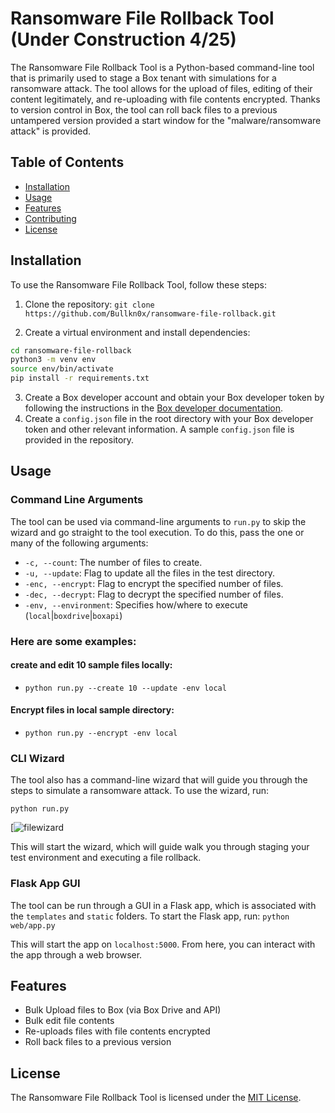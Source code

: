 # Ransomware File Rollback Tool (Under Construction 4/25) 
The Ransomware File Rollback Tool is a Python-based command-line tool that is primarily used to stage a Box tenant with simulations for a ransomware attack. The tool allows for the upload of files, editing of their content legitimately, and re-uploading with file contents encrypted. Thanks to version control in Box, the tool can roll back files to a previous untampered version provided a start window for the "malware/ransomware attack" is provided.

## Table of Contents
- [Installation](#installation)
- [Usage](#usage)
- [Features](#features)
- [Contributing](#contributing)
- [License](#license)

## Installation
To use the Ransomware File Rollback Tool, follow these steps:

1. Clone the repository:
```git clone https://github.com/Bullkn0x/ransomware-file-rollback.git```

2. Create a virtual environment and install dependencies:

```bash
cd ransomware-file-rollback
python3 -m venv env
source env/bin/activate
pip install -r requirements.txt
```

3. Create a Box developer account and obtain your Box developer token by following the instructions in the [Box developer documentation](https://developer.box.com/docs/getting-started-box-platform).
4. Create a `config.json` file in the root directory with your Box developer token and other relevant information. A sample `config.json` file is provided in the repository.


## Usage



### Command Line Arguments

The tool can be used via command-line arguments to `run.py` to skip the wizard and go straight to the tool execution. To do this, pass the one or many of the following arguments:

- `-c, --count`: The number of files to create.
- `-u, --update`: Flag to update all the files in the test directory.
- `-enc, --encrypt`: Flag to encrypt the specified number of files.
- `-dec, --decrypt`: Flag to decrypt the specified number of files.
- `-env, --environment`: Specifies how/where to execute (`local`|`boxdrive`|`boxapi`)


### Here are some examples:

#### create and edit 10 sample files locally:

- ```python run.py --create 10 --update -env local```

#### Encrypt files in local sample directory:

- ```python run.py --encrypt -env local```

### CLI Wizard

The tool also has a command-line wizard that will guide you through the steps to simulate a ransomware attack. To use the wizard, run:

```python run.py```

[![filewizard](https://im2.ezgif.com/tmp/ezgif-2-436315e1af.gif)

This will start the wizard, which will guide walk you through staging your test environment and executing a file rollback.


### Flask App GUI

The tool can be run through a GUI in a Flask app, which is associated with the `templates` and `static` folders. To start the Flask app, run:
`python web/app.py`


This will start the app on `localhost:5000`. From here, you can interact with the app through a web browser.





## Features
- Bulk Upload files to Box (via Box Drive and API)
- Bulk edit file contents
- Re-uploads files with file contents encrypted
- Roll back files to a previous version



## License
The Ransomware File Rollback Tool is licensed under the [MIT License](https://github.com/Bullkn0x/ransomware-file-rollback/blob/main/LICENSE).
